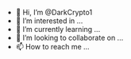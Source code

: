 - 👋 Hi, I’m @DarkCrypto1
- 👀 I’m interested in ...
- 🌱 I’m currently learning ...
- 💞️ I’m looking to collaborate on ...
- 📫 How to reach me ...

<!---
DarkCrypto1/DarkCrypto1 is a ✨ NFT Addict, Crypto PunkBear Moderator, Guitar Tutur ✨ repository because its `README.md` (this file) appears on your GitHub profile.
You can click the Preview link to take a look at your changes.
--->

